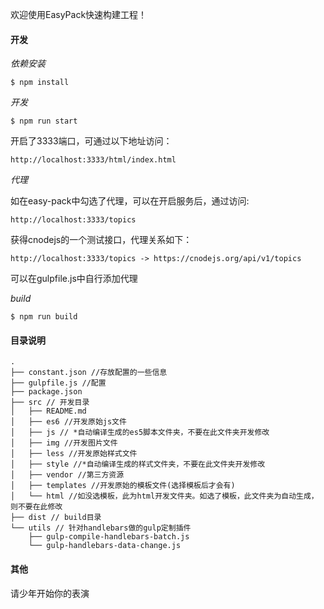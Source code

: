 欢迎使用EasyPack快速构建工程！



#### 开发

*依赖安装*

```
$ npm install
```



*开发*

```
$ npm run start
```

开启了3333端口，可通过以下地址访问：

```
http://localhost:3333/html/index.html
```



*代理*

如在easy-pack中勾选了代理，可以在开启服务后，通过访问:

```
http://localhost:3333/topics
```

获得cnodejs的一个测试接口，代理关系如下：

```
http://localhost:3333/topics -> https://cnodejs.org/api/v1/topics
```

可以在gulpfile.js中自行添加代理



*build*

```
$ npm run build
```



#### 目录说明

```
.
├── constant.json //存放配置的一些信息
├── gulpfile.js //配置
├── package.json
├── src // 开发目录
│   ├── README.md
│   ├── es6 //开发原始js文件
│   ├── js // *自动编译生成的es5脚本文件夹，不要在此文件夹开发修改
│   ├── img //开发图片文件
│   ├── less //开发原始样式文件
│   ├── style //*自动编译生成的样式文件夹，不要在此文件夹开发修改
│   ├── vendor //第三方资源
│   ├── templates //开发原始的模板文件(选择模板后才会有)
│   └── html //如没选模板，此为html开发文件夹。如选了模板，此文件夹为自动生成，则不要在此修改
├── dist // build目录
└── utils // 针对handlebars做的gulp定制插件
    ├── gulp-compile-handlebars-batch.js
    └── gulp-handlebars-data-change.js
```





#### 其他

请少年开始你的表演